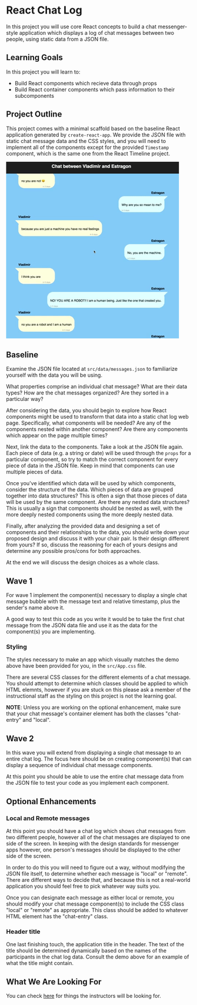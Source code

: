 # React Chat Log
In this project you will use core React concepts to build a chat messenger-style application which displays a log of chat messages between two people, using static data from a JSON file.

## Learning Goals
In this project you will learn to:
- Build React components which recieve data through props
- Build React container components which pass information to their subcomponents

## Project Outline
This project comes with a minimal scaffold based on the baseline React application generated by `create-react-app`. We provide the JSON file with static chat message data and the CSS styles, and you will need to implement all of the components except for the provided `Timestamp` component, which is the same one from the React Timeline project.

![React Chat Log demo](./images/react-chatlog-demo.gif)

## Baseline
Examine the JSON file located at `src/data/messages.json` to familiarize yourself with the data you will be using.

What properties comprise an individual chat message? What are their data types? How are the chat messages organized? Are they sorted in a particular way?

After considering the data, you should begin to explore how React components might be used to transform that data into a static chat log web page. Specifically, what components will be needed? Are any of the components nested within another component? Are there any components which appear on the page multiple times?

Next, link the data to the components. Take a look at the JSON file again. Each piece of data (e.g. a string or date) will be used through the `props` for a particular component, so try to match the correct component for every piece of data in the JSON file. Keep in mind that components can use multiple pieces of data.

Once you've identified which data will be used by which components, consider the structure of the data. Which pieces of data are grouped together into data structures? This is often a sign that those pieces of data will be used by the same component. Are there any nested data structures? This is usually a sign that components should be nested as well, with the more deeply nested components using the more deeply nested data.

Finally, after analyzing the provided data and designing a set of components and their relationships to the data, you should write down your proposed design and discuss it with your chair pair. Is their design different from yours? If so, discuss the reasoning for each of yours designs and determine any possible pros/cons for both approaches.

At the end we will discuss the design choices as a whole class.

## Wave 1
For wave 1 implement the component(s) necessary to display a single chat message bubble with the message text and relative timestamp, plus the sender's name above it.

A good way to test this code as you write it would be to take the first chat message from the JSON data file and use it as the data for the component(s) you are implementing.

### Styling
The styles necessary to make an app which visually matches the demo above have been provided for you, in the `src/App.css` file.

There are several CSS classes for the different elements of a chat message. You should attempt to determine which classes should be applied to which HTML elemnts, however if you are stuck on this please ask a member of the instructional staff as the styling on this project is not the learning goal.

**NOTE**: Unless you are working on the optional enhancement, make sure that your chat message's container element has both the classes "chat-entry" and "local".

## Wave 2
In this wave you will extend from displaying a single chat message to an entire chat log. The focus here should be on creating component(s) that can display a sequence of individual chat message components.

At this point you should be able to use the entire chat message data from the JSON file to test your code as you implement each component.

## Optional Enhancements
### Local and Remote messages
At this point you should have a chat log which shows chat messages from two different people, however all of the chat messages are displayed to one side of the screen. In keeping with the design standards for messenger apps however, one person's messages should be displayed to the other side of the screen.

In order to do this you will need to figure out a way, without modifying the JSON file itself, to determine whether each message is "local" or "remote". There are different ways to decide that, and because this is not a real-world application you should feel free to pick whatever way suits you.

Once you can designate each message as either local or remote, you should modify your chat message component(s) to include the CSS class "local" or "remote" as appropriate. This class should be added to whatever HTML element has the "chat-entry" class.

### Header title
One last finishing touch, the application title in the header. The text of the title should be determined dynamically based on the names of the participants in the chat log data. Consult the demo above for an example of what the title might contain.

## What We Are Looking For
You can check [here](./feedback.md) for things the instructors will be looking for.
